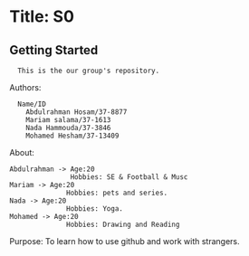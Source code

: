 # Title: S0

## Getting Started

      This is the our group's repository.

Authors:

      Name/ID
        Abdulrahman Hosam/37-8877
        Mariam salama/37-1613
        Nada Hammouda/37-3846
        Mohamed Hesham/37-13409

About:

    Abdulrahman -> Age:20
                   Hobbies: SE & Football & Musc
    Mariam -> Age:20
                  Hobbies: pets and series.
    Nada -> Age:20
                  Hobbies: Yoga.
    Mohamed -> Age:20
                  Hobbies: Drawing and Reading
Purpose:
      To learn how to use github and work with strangers.
